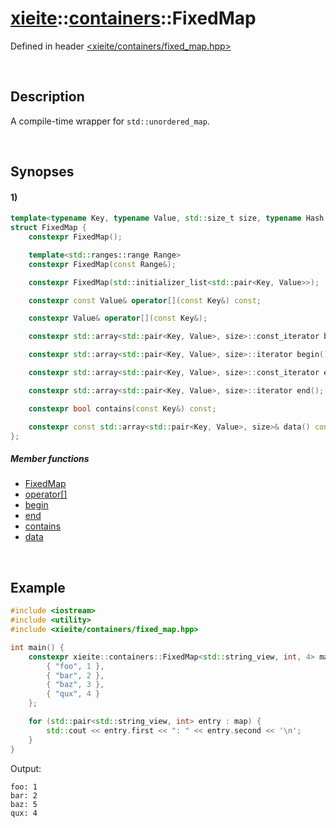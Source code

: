 # [xieite](../../xieite.md)\:\:[containers](../../containers.md)\:\:FixedMap
Defined in header [<xieite/containers/fixed_map.hpp>](../../../include/xieite/containers/fixed_map.hpp)

&nbsp;

## Description
A compile-time wrapper for `std::unordered_map`.

&nbsp;

## Synopses
#### 1)
```cpp
template<typename Key, typename Value, std::size_t size, typename Hash = std::hash<Key>, typename KeyEqual = std::equal_to<Key>, typename Allocator = std::allocator<std::pair<const Key, Value*>>>
struct FixedMap {
    constexpr FixedMap();

    template<std::ranges::range Range>
    constexpr FixedMap(const Range&);

    constexpr FixedMap(std::initializer_list<std::pair<Key, Value>>);

    constexpr const Value& operator[](const Key&) const;

    constexpr Value& operator[](const Key&);

    constexpr std::array<std::pair<Key, Value>, size>::const_iterator begin() const;

    constexpr std::array<std::pair<Key, Value>, size>::iterator begin();

    constexpr std::array<std::pair<Key, Value>, size>::const_iterator end() const;

    constexpr std::array<std::pair<Key, Value>, size>::iterator end();

    constexpr bool contains(const Key&) const;

    constexpr const std::array<std::pair<Key, Value>, size>& data() const;
};
```
##### Member functions
- [FixedMap](./structures/fixed_map/1/operators/constructor.md)
- [operator\[\]](./structures/fixed_map/1/operators/array_subscript.md)
- [begin](./structures/fixed_map/1/begin.md)
- [end](./structures/fixed_map/1/end.md)
- [contains](./structures/fixed_map/1/contains.md)
- [data](./structures/fixed_map/1/data.md)


&nbsp;

## Example
```cpp
#include <iostream>
#include <utility>
#include <xieite/containers/fixed_map.hpp>

int main() {
    constexpr xieite::containers::FixedMap<std::string_view, int, 4> map {
        { "foo", 1 },
        { "bar", 2 },
        { "baz", 3 },
        { "qux", 4 }
    };

    for (std::pair<std::string_view, int> entry : map) {
        std::cout << entry.first << ": " << entry.second << '\n';
    }
}
```
Output:
```
foo: 1
bar: 2
baz: 5
qux: 4
```
